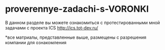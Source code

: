# proverennye-zadachi-s-VORONKI

В данном разделе вы можете ознакомиться с протестированными мной задачами с проекта ICS http://ics.tot-dev.ru/

*все матриалы, представленные выше, размещены с разрешения компании для ознакомления

